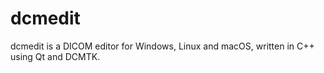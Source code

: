 # dcmedit

dcmedit is a DICOM editor for Windows, Linux and macOS, written in C++ using Qt and DCMTK.
